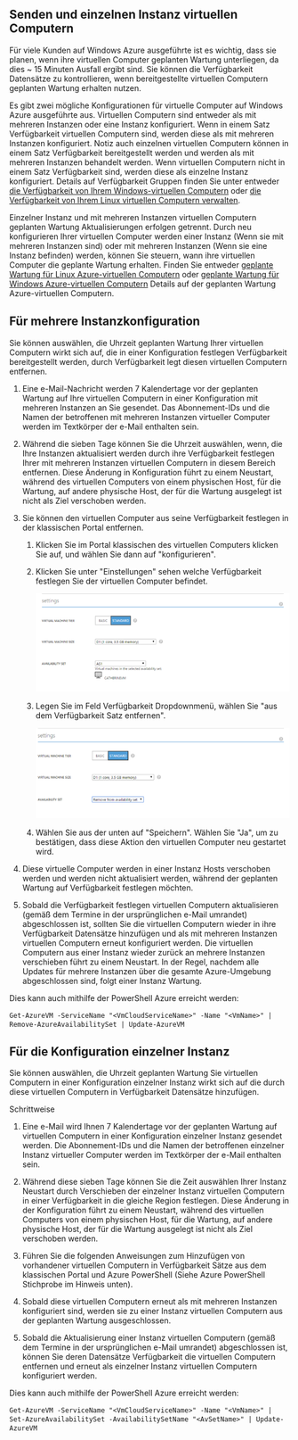 

## <a name="multi-and-single-instance-vms"></a>Senden und einzelnen Instanz virtuellen Computern
Für viele Kunden auf Windows Azure ausgeführte ist es wichtig, dass sie planen, wenn ihre virtuellen Computer geplanten Wartung unterliegen, da dies ~ 15 Minuten Ausfall ergibt sind. Sie können die Verfügbarkeit Datensätze zu kontrollieren, wenn bereitgestellte virtuellen Computern geplanten Wartung erhalten nutzen.

Es gibt zwei mögliche Konfigurationen für virtuelle Computer auf Windows Azure ausgeführte aus. Virtuellen Computern sind entweder als mit mehreren Instanzen oder eine Instanz konfiguriert. Wenn in einem Satz Verfügbarkeit virtuellen Computern sind, werden diese als mit mehreren Instanzen konfiguriert. Notiz auch einzelnen virtuellen Computern können in einem Satz Verfügbarkeit bereitgestellt werden und werden als mit mehreren Instanzen behandelt werden. Wenn virtuellen Computern nicht in einem Satz Verfügbarkeit sind, werden diese als einzelne Instanz konfiguriert.  Details auf Verfügbarkeit Gruppen finden Sie unter entweder [die Verfügbarkeit von Ihrem Windows-virtuellen Computern](../articles/virtual-machines/virtual-machines-windows-manage-availability.md) oder [die Verfügbarkeit von Ihrem Linux virtuellen Computern verwalten](../articles/virtual-machines/virtual-machines-linux-manage-availability.md).

Einzelner Instanz und mit mehreren Instanzen virtuellen Computern geplanten Wartung Aktualisierungen erfolgen getrennt. Durch neu konfigurieren Ihrer virtuellen Computer werden einer Instanz (Wenn sie mit mehreren Instanzen sind) oder mit mehreren Instanzen (Wenn sie eine Instanz befinden) werden, können Sie steuern, wann ihre virtuellen Computer die geplante Wartung erhalten. Finden Sie entweder [geplante Wartung für Linux Azure-virtuellen Computern](../articles/virtual-machines/virtual-machines-linux-planned-maintenance.md) oder [geplante Wartung für Windows Azure-virtuellen Computern](../articles/virtual-machines/virtual-machines-windows-planned-maintenance.md) Details auf der geplanten Wartung Azure-virtuellen Computern.

## <a name="for-multi-instance-configuration"></a>Für mehrere Instanzkonfiguration
Sie können auswählen, die Uhrzeit geplanten Wartung Ihrer virtuellen Computern wirkt sich auf, die in einer Konfiguration festlegen Verfügbarkeit bereitgestellt werden, durch Verfügbarkeit legt diesen virtuellen Computern entfernen.

1.  Eine e-Mail-Nachricht werden 7 Kalendertage vor der geplanten Wartung auf Ihre virtuellen Computern in einer Konfiguration mit mehreren Instanzen an Sie gesendet. Das Abonnement-IDs und die Namen der betroffenen mit mehreren Instanzen virtueller Computer werden im Textkörper der e-Mail enthalten sein.

2.  Während die sieben Tage können Sie die Uhrzeit auswählen, wenn, die Ihre Instanzen aktualisiert werden durch ihre Verfügbarkeit festlegen Ihrer mit mehreren Instanzen virtuellen Computern in diesem Bereich entfernen. Diese Änderung in Konfiguration führt zu einem Neustart, während des virtuellen Computers von einem physischen Host, für die Wartung, auf andere physische Host, der für die Wartung ausgelegt ist nicht als Ziel verschoben werden. 

3.  Sie können den virtuellen Computer aus seine Verfügbarkeit festlegen in der klassischen Portal entfernen. 
   
    1.  Klicken Sie im Portal klassischen des virtuellen Computers klicken Sie auf, und wählen Sie dann auf "konfigurieren". 

    2.  Klicken Sie unter "Einstellungen" sehen welche Verfügbarkeit festlegen Sie der virtuellen Computer befindet.

        ![Verfügbarkeit Festlegen der Auswahl](./media/virtual-machines-planned-maintenance-schedule/availabilitysetselection.png)

    3.  Legen Sie im Feld Verfügbarkeit Dropdownmenü, wählen Sie "aus dem Verfügbarkeit Satz entfernen".

        ![Aus Gruppe entfernen](./media/virtual-machines-planned-maintenance-schedule/availabilitysetselectionconfiguration.png)

    4.  Wählen Sie aus der unten auf "Speichern". Wählen Sie "Ja", um zu bestätigen, dass diese Aktion den virtuellen Computer neu gestartet wird.

4.  Diese virtuelle Computer werden in einer Instanz Hosts verschoben werden und werden nicht aktualisiert werden, während der geplanten Wartung auf Verfügbarkeit festlegen möchten.

5.  Sobald die Verfügbarkeit festlegen virtuellen Computern aktualisieren (gemäß dem Termine in der ursprünglichen e-Mail umrandet) abgeschlossen ist, sollten Sie die virtuellen Computern wieder in ihre Verfügbarkeit Datensätze hinzufügen und als mit mehreren Instanzen virtuellen Computern erneut konfiguriert werden. Die virtuellen Computern aus einer Instanz wieder zurück an mehrere Instanzen verschieben führt zu einem Neustart. In der Regel, nachdem alle Updates für mehrere Instanzen über die gesamte Azure-Umgebung abgeschlossen sind, folgt einer Instanz Wartung.

Dies kann auch mithilfe der PowerShell Azure erreicht werden:

```
Get-AzureVM -ServiceName "<VmCloudServiceName>" -Name "<VmName>" | Remove-AzureAvailabilitySet | Update-AzureVM
```

## <a name="for-single-instance-configuration"></a>Für die Konfiguration einzelner Instanz
Sie können auswählen, die Uhrzeit geplanten Wartung Sie virtuellen Computern in einer Konfiguration einzelner Instanz wirkt sich auf die durch diese virtuellen Computern in Verfügbarkeit Datensätze hinzufügen.

Schrittweise

1.  Eine e-Mail wird Ihnen 7 Kalendertage vor der geplanten Wartung auf virtuellen Computern in einer Konfiguration einzelner Instanz gesendet werden. Die Abonnement-IDs und die Namen der betroffenen einzelner Instanz virtueller Computer werden im Textkörper der e-Mail enthalten sein. 

2.  Während diese sieben Tage können Sie die Zeit auswählen Ihrer Instanz Neustart durch Verschieben der einzelner Instanz virtuellen Computern in einer Verfügbarkeit in die gleiche Region festlegen. Diese Änderung in der Konfiguration führt zu einem Neustart, während des virtuellen Computers von einem physischen Host, für die Wartung, auf andere physische Host, der für die Wartung ausgelegt ist nicht als Ziel verschoben werden.

3.  Führen Sie die folgenden Anweisungen zum Hinzufügen von vorhandener virtuellen Computern in Verfügbarkeit Sätze aus dem klassischen Portal und Azure PowerShell (Siehe Azure PowerShell Stichprobe im Hinweis unten).

4.  Sobald diese virtuellen Computern erneut als mit mehreren Instanzen konfiguriert sind, werden sie zu einer Instanz virtuellen Computern aus der geplanten Wartung ausgeschlossen.

5.  Sobald die Aktualisierung einer Instanz virtuellen Computern (gemäß dem Termine in der ursprünglichen e-Mail umrandet) abgeschlossen ist, können Sie deren Datensätze Verfügbarkeit die virtuellen Computern entfernen und erneut als einzelner Instanz virtuellen Computern konfiguriert werden.

Dies kann auch mithilfe der PowerShell Azure erreicht werden:

    Get-AzureVM -ServiceName "<VmCloudServiceName>" -Name "<VmName>" | Set-AzureAvailabilitySet -AvailabilitySetName "<AvSetName>" | Update-AzureVM

<!--Anchors-->



<!--Link references-->
[Virtual Machines Manage Availability]: virtual-machines-windows-tutorial.md
[Understand planned versus unplanned maintenance]: virtual-machines-manage-availability.md#Understand-planned-versus-unplanned-maintenance/
